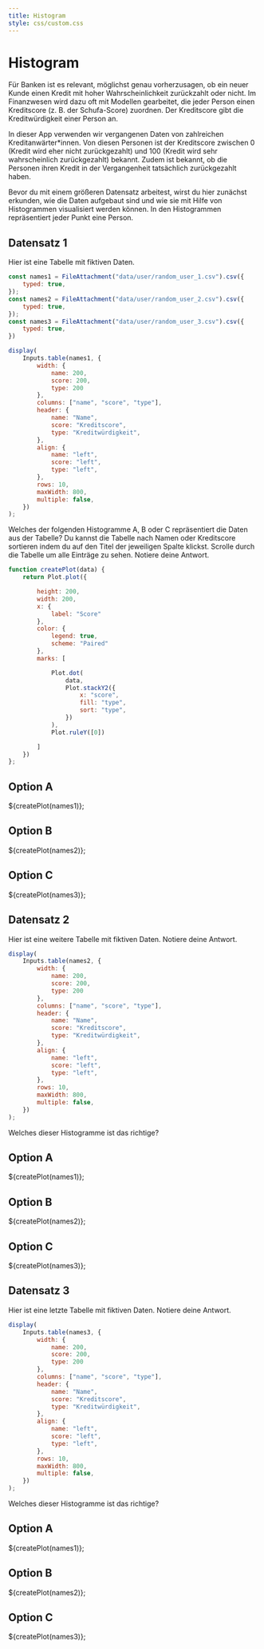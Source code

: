 ```yaml
---
title: Histogram
style: css/custom.css
---
```


# Histogram

Für Banken ist es relevant, möglichst genau vorherzusagen, ob ein neuer Kunde einen Kredit mit hoher Wahrscheinlichkeit zurückzahlt oder nicht. Im Finanzwesen wird dazu oft mit Modellen gearbeitet, die jeder Person einen Kreditscore (z. B. der Schufa-Score) zuordnen. Der Kreditscore gibt die Kreditwürdigkeit einer Person an. 

In dieser App verwenden wir vergangenen Daten von zahlreichen Kreditanwärter*innen. Von diesen Personen ist der Kreditscore zwischen 0 (Kredit wird eher nicht zurückgezahlt) und 100 (Kredit wird sehr wahrscheinlich zurückgezahlt) bekannt. Zudem ist bekannt, ob die Personen ihren Kredit in der Vergangenheit tatsächlich zurückgezahlt haben. 

Bevor du mit einem größeren Datensatz arbeitest, wirst du hier zunächst erkunden, wie die Daten aufgebaut sind und wie sie mit Hilfe von Histogrammen visualisiert werden können. In den Histogrammen repräsentiert jeder Punkt eine Person.

## Datensatz 1

Hier ist eine Tabelle mit fiktiven Daten. 

```js
const names1 = FileAttachment("data/user/random_user_1.csv").csv({
    typed: true,
});
const names2 = FileAttachment("data/user/random_user_2.csv").csv({
    typed: true,
});
const names3 = FileAttachment("data/user/random_user_3.csv").csv({
    typed: true,
})
```

```js
display(
    Inputs.table(names1, {
        width: {
            name: 200,
            score: 200,
            type: 200
        },
        columns: ["name", "score", "type"],
        header: {
            name: "Name",
            score: "Kreditscore",
            type: "Kreditwürdigkeit",
        },
        align: {
            name: "left",
            score: "left",
            type: "left",
        },
        rows: 10,
        maxWidth: 800,
        multiple: false,
    })
);
```

<div class="tip" label="Aufgabe">
Welches der folgenden Histogramme A, B oder C repräsentiert die Daten aus der Tabelle? 
Du kannst die Tabelle nach Namen oder Kreditscore sortieren indem du auf den Titel der jeweiligen Spalte klickst. Scrolle durch die Tabelle um alle Einträge zu sehen.
Notiere deine Antwort. 
</div>

```js
function createPlot(data) {
    return Plot.plot({

        height: 200,
        width: 200,
        x: {
            label: "Score"
        },
        color: {
            legend: true,
            scheme: "Paired"
        },
        marks: [

            Plot.dot(
                data,
                Plot.stackY2({
                    x: "score",
                    fill: "type",
                    sort: "type",
                })
            ),
            Plot.ruleY([0])

        ]
    })
};
```

<div class="grid grid-cols-3">
  <div class="card" style="max-width: 200px; "><h2>Option A</h2>${createPlot(names1)}; </div>
  <div class="card" style="max-width: 200px; "><h2>Option B</h2>${createPlot(names2)}; </div>
  <div class="card" style="max-width: 200px; "><h2>Option C</h2>${createPlot(names3)}; </div>
</div>

## Datensatz 2

<div class="tip" label="Aufgabe">
Hier ist eine weitere Tabelle mit fiktiven Daten. Notiere deine Antwort. 
</div>

```js
display(
    Inputs.table(names2, {
        width: {
            name: 200,
            score: 200,
            type: 200
        },
        columns: ["name", "score", "type"],
        header: {
            name: "Name",
            score: "Kreditscore",
            type: "Kreditwürdigkeit",
        },
        align: {
            name: "left",
            score: "left",
            type: "left",
        },
        rows: 10,
        maxWidth: 800,
        multiple: false,
    })
);
```

Welches dieser Histogramme ist das richtige?

<div class="grid grid-cols-3">
  <div class="card" style="max-width: 200px; "><h2>Option A</h2>${createPlot(names1)}; </div>
  <div class="card" style="max-width: 200px; "><h2>Option B</h2>${createPlot(names2)}; </div>
  <div class="card" style="max-width: 200px; "><h2>Option C</h2>${createPlot(names3)}; </div>
</div>

## Datensatz 3

<div class="tip" label="Aufgabe">
Hier ist eine letzte Tabelle mit fiktiven Daten. Notiere deine Antwort. 
</div>

```js
display(
    Inputs.table(names3, {
        width: {
            name: 200,
            score: 200,
            type: 200
        },
        columns: ["name", "score", "type"],
        header: {
            name: "Name",
            score: "Kreditscore",
            type: "Kreditwürdigkeit",
        },
        align: {
            name: "left",
            score: "left",
            type: "left",
        },
        rows: 10,
        maxWidth: 800,
        multiple: false,
    })
);
```

Welches dieser Histogramme ist das richtige?
<div class="grid grid-cols-3">
  <div class="card" style="max-width: 200px; "><h2>Option A</h2>${createPlot(names1)}; </div>
  <div class="card" style="max-width: 200px; "><h2>Option B</h2>${createPlot(names2)}; </div>
  <div class="card" style="max-width: 200px; "><h2>Option C</h2>${createPlot(names3)}; </div>
</div>
